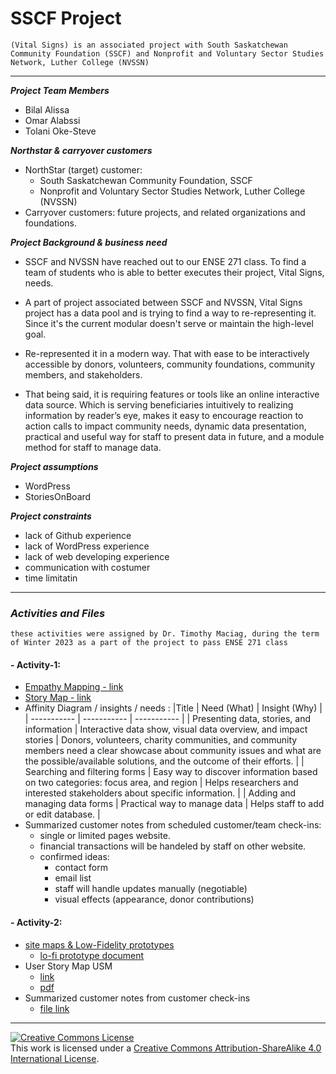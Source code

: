 # SSCF Project
`(Vital Signs) is an associated project with South Saskatchewan Community Foundation (SSCF) and Nonprofit and Voluntary Sector Studies Network, Luther College (NVSSN)`

---


***Project Team Members***
- Bilal Alissa
- Omar Alabssi
- Tolani Oke-Steve


***Northstar & carryover customers***
- NorthStar (target) customer:
  - South Saskatchewan Community Foundation, SSCF
  - Nonprofit and Voluntary Sector Studies Network, Luther College (NVSSN)
- Carryover customers: future projects, and related organizations and foundations.


***Project Background & business need***
- SSCF and NVSSN have reached out to our ENSE 271 class. To find a team of students who is able to better executes their project, Vital Signs, needs.
- A part of project associated between SSCF and NVSSN, Vital Signs project has a data pool and is trying to find a way to re-representing it. Since it's the current modular doesn't serve or maintain the high-level goal.
- Re-represented it in a modern way. That with ease to be interactively accessible by donors, volunteers, community foundations, community members, and stakeholders.

- That being said, it is requiring features or tools like an online interactive data source. Which is serving beneficiaries intuitively to realizing information by reader’s eye, makes it easy to encourage reaction to action calls to impact community needs, dynamic data presentation, practical and useful way for staff to present data in future, and a module method for staff to manage data. 


***Project assumptions***
- WordPress
- StoriesOnBoard


***Project constraints***
- lack of Github experience
- lack of WordPress experience 
- lack of web developing experience 
- communication with costumer
- time limitatin


---
### ***Activities and Files***

`these activities were assigned by Dr. Timothy Maciag, during the term of Winter 2023 as a part of the project to pass ENSE 271 class`

#### - Activity-1:
  - [Empathy Mapping - link ](https://github.com/ENSE271Feedbackers/sscf_repo/blob/bilal_work/Documents/User-Observations/activity_1/EmpathyMapping.png)
  - [Story Map - link ](https://landofooo.storiesonboard.com/m/pIPTsFeJ8EKCuCg1DhlKdQ)
  - Affinity Diagram / insights / needs :
    |Title |	Need (What) |	Insight (Why) |
    | ----------- | ----------- | ----------- |
    | Presenting data, stories, and information | Interactive data show, visual data overview, and impact stories | Donors, volunteers, charity communities, and community members need a clear showcase about community issues and what are the possible/available solutions, and the outcome of their efforts. |
    | Searching and filtering forms | Easy way to discover information based on two categories: focus area, and region | Helps researchers and interested stakeholders about specific information. |
    | Adding and managing data forms | Practical way to manage data | Helps staff to add or edit database. |    
  - Summarized customer notes from scheduled customer/team check-ins:
    - single or limited pages website.
    - financial transactions will be handeled by staff on other website.
    - confirmed ideas:
      - contact form
      - email list
      - staff will handle updates manually (negotiable)
      - visual effects (appearance, donor contributions)
      
 #### - Activity-2:
 - [site maps & Low-Fidelity prototypes](https://github.com/ENSE271Feedbackers/sscf_repo/blob/main/Related-Documents/Activity-2_siteMap_lofi.pdf) 
   - [lo-fi prototype document](https://github.com/ENSE271Feedbackers/sscf_repo/blob/main/Related-Documents/lo-fi_prototypes/lofiDoc.pdf)
 - User Story Map USM
    - [link](https://landofooo.storiesonboard.com/m/pIPTsFeJ8EKCuCg1DhlKdQ)
    - [pdf](https://github.com/ENSE271Feedbackers/sscf_repo/blob/main/Related-Documents/UserStoryMaps/02_Ense_271feedbackers_sscfnvssn.pdf)
 - Summarized customer notes from customer check-ins
    - [file link](https://github.com/ENSE271Feedbackers/sscf_repo/blob/main/Related-Documents/CustomerNotes/CutomerNotes_AfterActivity_2.md)

---
<a rel="license" href="http://creativecommons.org/licenses/by-sa/4.0/"><img alt="Creative Commons License" style="border-width:0" src="https://i.creativecommons.org/l/by-sa/4.0/88x31.png" /></a><br />This work is licensed under a <a rel="license" href="http://creativecommons.org/licenses/by-sa/4.0/">Creative Commons Attribution-ShareAlike 4.0 International License</a>.
